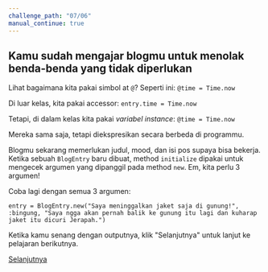 ```yaml
---
challenge_path: "07/06"
manual_continue: true
---
```


## Kamu sudah mengajar blogmu untuk menolak benda-benda yang tidak diperlukan

Lihat bagaimana kita pakai simbol at `@`? Seperti ini: `@time = Time.now`

Di luar kelas, kita pakai accessor: `entry.time = Time.now`

Tetapi, di dalam kelas kita pakai *variabel instance*: `@time = Time.now`

Mereka sama saja, tetapi diekspresikan secara berbeda di programmu.

Blogmu sekarang memerlukan judul, mood, dan isi pos supaya bisa bekerja. Ketika sebuah `BlogEntry` baru dibuat, method `initialize` dipakai untuk mengecek argumen yang dipanggil pada method `new`. Em, kita perlu 3 argumen!

Coba lagi dengan semua 3 argumen:

`entry = BlogEntry.new("Saya meninggalkan jaket saja di gunung!", :bingung, "Saya ngga akan pernah balik ke gunung itu lagi dan kuharap jaket itu dicuri Jerapah.")`

Ketika kamu senang dengan outputnya, klik "Selanjutnya" untuk lanjut ke pelajaran berikutnya.

<div class="cta-with-btn">
	<a href="../08/01.html" class="btn-cta btn-cta-selanjutnya">Selanjutnya</a>
</div>
